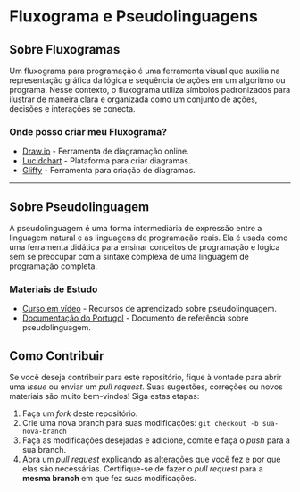 # Fluxograma e Pseudolinguagens

## Sobre Fluxogramas

Um fluxograma para programação é uma ferramenta visual que auxilia na representação gráfica da lógica e sequência de ações em um algoritmo ou programa. Nesse contexto, o fluxograma utiliza símbolos padronizados para ilustrar de maneira clara e organizada como um conjunto de ações, decisões e interações se conecta.

### Onde posso criar meu Fluxograma?

- [Draw.io](https://app.diagrams.net) - Ferramenta de diagramação online.
- [Lucidchart](https://www.lucidchart.com/pages/pt) - Plataforma para criar diagramas.
- [Gliffy](https://www.gliffy.com) - Ferramenta para criação de diagramas.

---

## Sobre Pseudolinguagem

A pseudolinguagem é uma forma intermediária de expressão entre a linguagem natural e as linguagens de programação reais. Ela é usada como uma ferramenta didática para ensinar conceitos de programação e lógica sem se preocupar com a sintaxe complexa de uma linguagem de programação completa.

### Materiais de Estudo

- [Curso em vídeo](https://youtu.be/8mei6uVttho) - Recursos de aprendizado sobre pseudolinguagem.
- [Documentação do Portugol](https://wiki.sj.ifsc.edu.br/images/a/a6/2.0_Programacao_PRG29002_-_Pseudocódigo.pdf) - Documento de referência sobre pseudolinguagem.

## Como Contribuir

Se você deseja contribuir para este repositório, fique à vontade para abrir uma *issue* ou enviar um *pull request*. Suas sugestões, correções ou novos materiais são muito bem-vindos! Siga estas etapas:

1. Faça um *fork* deste repositório.
2. Crie uma nova branch para suas modificações: `git checkout -b sua-nova-branch`
3. Faça as modificações desejadas e adicione, comite e faça o *push* para a sua branch.
4. Abra um *pull request* explicando as alterações que você fez e por que elas são necessárias. Certifique-se de fazer o *pull request* para a **mesma branch** em que fez suas modificações.
